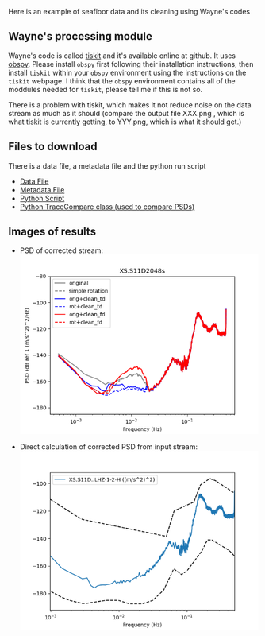 Here is an example of seafloor data and its cleaning using Wayne's codes

## Wayne's processing module
Wayne's code is called [tiskit](https://github.com/WayneCrawford/tiskit) and it's available online at github.  It uses [obspy](https://github.com/obspy/obspy/wiki/).  Please install `obspy` first following their installation instructions, then install `tiskit` within your `obspy` environment using the instructions on the `tiskit` webpage. I think that the `obspy` environment contains all of the moddules needed for `tiskit`, please tell me if this is not so.

There is a problem with tiskit, which makes it not reduce noise on the data stream as much as it should  (compare the output file XXX.png , which is what tiskit is currently getting, to YYY.png, which is what it should get.)

## Files to download

There is a data file, a metadata file and the python run script

- [Data File](Files/XS.S11D.LH.2016.12.11.mseed)
- [Metadata File](Files/stations_PILAB_S_decimated.xml)
- [Python Script](Files/run_data_cleaner.py)
- [Python TraceCompare class (used to compare PSDs)](Files/trace_compare.py)

## Images of results

- PSD of corrected stream: ![corrected stream's PSD](Images/XS.S11D_2048s_streamPSD.png)


- Direct calculation of corrected PSD from input stream: ![direct calculation of corrected PSD](Images/XS.S11D_2048s_directPSD.png)
